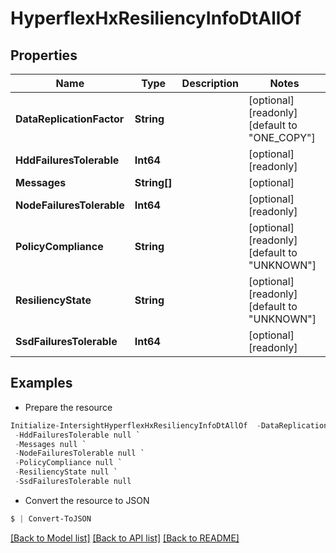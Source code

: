 # HyperflexHxResiliencyInfoDtAllOf
## Properties

Name | Type | Description | Notes
------------ | ------------- | ------------- | -------------
**DataReplicationFactor** | **String** |  | [optional] [readonly] [default to "ONE_COPY"]
**HddFailuresTolerable** | **Int64** |  | [optional] [readonly] 
**Messages** | **String[]** |  | [optional] 
**NodeFailuresTolerable** | **Int64** |  | [optional] [readonly] 
**PolicyCompliance** | **String** |  | [optional] [readonly] [default to "UNKNOWN"]
**ResiliencyState** | **String** |  | [optional] [readonly] [default to "UNKNOWN"]
**SsdFailuresTolerable** | **Int64** |  | [optional] [readonly] 

## Examples

- Prepare the resource
```powershell
Initialize-IntersightHyperflexHxResiliencyInfoDtAllOf  -DataReplicationFactor null `
 -HddFailuresTolerable null `
 -Messages null `
 -NodeFailuresTolerable null `
 -PolicyCompliance null `
 -ResiliencyState null `
 -SsdFailuresTolerable null
```

- Convert the resource to JSON
```powershell
$ | Convert-ToJSON
```

[[Back to Model list]](../README.md#documentation-for-models) [[Back to API list]](../README.md#documentation-for-api-endpoints) [[Back to README]](../README.md)

